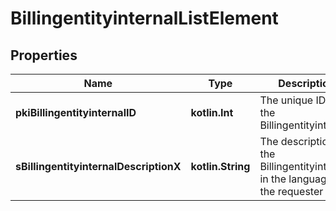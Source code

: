 
# BillingentityinternalListElement

## Properties
| Name | Type | Description | Notes |
| ------------ | ------------- | ------------- | ------------- |
| **pkiBillingentityinternalID** | **kotlin.Int** | The unique ID of the Billingentityinternal. |  |
| **sBillingentityinternalDescriptionX** | **kotlin.String** | The description of the Billingentityinternal in the language of the requester |  |



